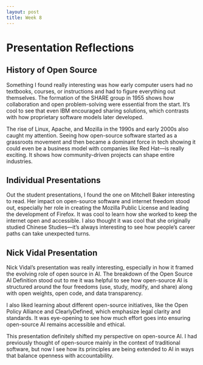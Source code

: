 ```yaml
---
layout: post
title: Week 8
---
```


# Presentation Reflections

## History of Open Source 
Something I found really interesting was how early computer users had no textbooks, courses, or instructions and had to figure everything out themselves. The formation of the SHARE group in 1955 shows how collaboration and open problem-solving were essential from the start. It’s cool to see that even IBM encouraged sharing solutions, which contrasts with how proprietary software models later developed.
 <!--more-->

The rise of Linux, Apache, and Mozilla in the 1990s and early 2000s also caught my attention. Seeing how open-source software started as a grassroots movement and then became a dominant force in tech showing it could even be a business model with companies like Red Hat—is really exciting. It shows how community-driven projects can shape entire industries. 

## Individual Presentations
Out the student presentations, I found the one on Mitchell Baker  interesting to read. Her impact on open-source software and internet freedom stood out, especially her role in creating the Mozilla Public License and leading the development of Firefox. It was cool to learn how she worked to keep the internet open and accessible. I also thought it was cool that she originally studied Chinese Studies—it’s always interesting to see how people’s career paths can take unexpected turns.


## Nick Vidal Presentation
Nick Vidal’s presentation was really interesting, especially in how it framed the evolving role of open source in AI. The breakdown of the Open Source AI Definition stood out to me it was helpful to see how open-source AI is structured around the four freedoms (use, study, modify, and share) along with open weights, open code, and data transparency.

I also liked learning about different open-source initiatives, like the Open Policy Alliance and ClearlyDefined, which emphasize legal clarity and standards. It was eye-opening to see how much effort goes into ensuring open-source AI remains accessible and ethical.

This presentation definitely shifted my perspective on open-source AI. I had previously thought of open-source mainly in the context of traditional software, but now I see how its principles are being extended to AI in ways that balance openness with accountability. 

